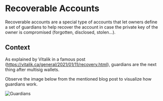 # Recoverable Accounts
Recoverable accounts are a special type of accounts that let owners define a set of guardians to help recover the account in case the private key of the owner is compromised (forgotten, disclosed, stolen...).

## Context

As explained by Vitalik in a famous post (https://vitalik.ca/general/2021/01/11/recovery.html), guardians are the next thing after multisig wallets.

Observe the image below from the mentioned blog post to visualize how guardians work.

![Guardians][guardians-image]

[guardians-image]: ../../.github/img/guardiansDiagramVitalik.png
